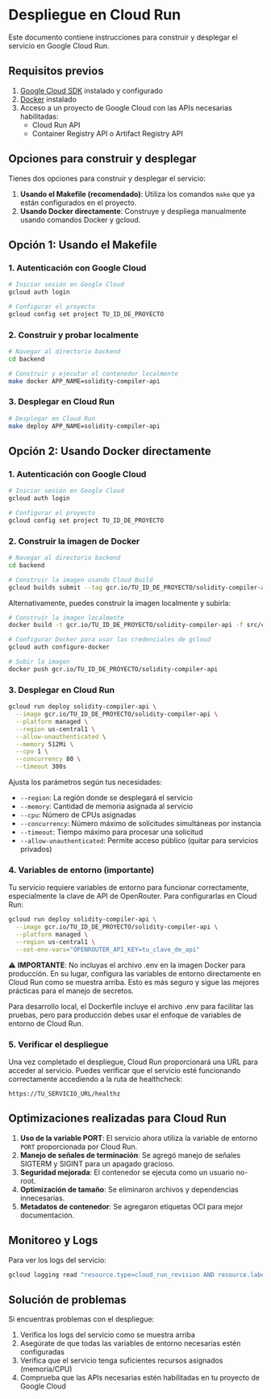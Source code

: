 # Despliegue en Cloud Run

Este documento contiene instrucciones para construir y desplegar el servicio en Google Cloud Run.

## Requisitos previos

1. [Google Cloud SDK](https://cloud.google.com/sdk/docs/install) instalado y configurado
2. [Docker](https://docs.docker.com/get-docker/) instalado
3. Acceso a un proyecto de Google Cloud con las APIs necesarias habilitadas:
   - Cloud Run API
   - Container Registry API o Artifact Registry API

## Opciones para construir y desplegar

Tienes dos opciones para construir y desplegar el servicio:

1. **Usando el Makefile (recomendado)**: Utiliza los comandos `make` que ya están configurados en el proyecto.
2. **Usando Docker directamente**: Construye y despliega manualmente usando comandos Docker y gcloud.

## Opción 1: Usando el Makefile

### 1. Autenticación con Google Cloud

```bash
# Iniciar sesión en Google Cloud
gcloud auth login

# Configurar el proyecto
gcloud config set project TU_ID_DE_PROYECTO
```

### 2. Construir y probar localmente

```bash
# Navegar al directorio backend
cd backend

# Construir y ejecutar el contenedor localmente
make docker APP_NAME=solidity-compiler-api
```

### 3. Desplegar en Cloud Run

```bash
# Desplegar en Cloud Run
make deploy APP_NAME=solidity-compiler-api
```

## Opción 2: Usando Docker directamente

### 1. Autenticación con Google Cloud

```bash
# Iniciar sesión en Google Cloud
gcloud auth login

# Configurar el proyecto
gcloud config set project TU_ID_DE_PROYECTO
```

### 2. Construir la imagen de Docker

```bash
# Navegar al directorio backend
cd backend

# Construir la imagen usando Cloud Build
gcloud builds submit --tag gcr.io/TU_ID_DE_PROYECTO/solidity-compiler-api -f src/cmd/solidity-compiler-api/Dockerfile .
```

Alternativamente, puedes construir la imagen localmente y subirla:

```bash
# Construir la imagen localmente
docker build -t gcr.io/TU_ID_DE_PROYECTO/solidity-compiler-api -f src/cmd/solidity-compiler-api/Dockerfile .

# Configurar Docker para usar las credenciales de gcloud
gcloud auth configure-docker

# Subir la imagen
docker push gcr.io/TU_ID_DE_PROYECTO/solidity-compiler-api
```

### 3. Desplegar en Cloud Run

```bash
gcloud run deploy solidity-compiler-api \
  --image gcr.io/TU_ID_DE_PROYECTO/solidity-compiler-api \
  --platform managed \
  --region us-central1 \
  --allow-unauthenticated \
  --memory 512Mi \
  --cpu 1 \
  --concurrency 80 \
  --timeout 300s
```

Ajusta los parámetros según tus necesidades:

- `--region`: La región donde se desplegará el servicio
- `--memory`: Cantidad de memoria asignada al servicio
- `--cpu`: Número de CPUs asignadas
- `--concurrency`: Número máximo de solicitudes simultáneas por instancia
- `--timeout`: Tiempo máximo para procesar una solicitud
- `--allow-unauthenticated`: Permite acceso público (quitar para servicios privados)

### 4. Variables de entorno (importante)

Tu servicio requiere variables de entorno para funcionar correctamente, especialmente la clave de API de OpenRouter. Para configurarlas en Cloud Run:

```bash
gcloud run deploy solidity-compiler-api \
  --image gcr.io/TU_ID_DE_PROYECTO/solidity-compiler-api \
  --platform managed \
  --region us-central1 \
  --set-env-vars="OPENROUTER_API_KEY=tu_clave_de_api"
```

⚠️ **IMPORTANTE**: No incluyas el archivo .env en la imagen Docker para producción. En su lugar, configura las variables de entorno directamente en Cloud Run como se muestra arriba. Esto es más seguro y sigue las mejores prácticas para el manejo de secretos.

Para desarrollo local, el Dockerfile incluye el archivo .env para facilitar las pruebas, pero para producción debes usar el enfoque de variables de entorno de Cloud Run.

### 5. Verificar el despliegue

Una vez completado el despliegue, Cloud Run proporcionará una URL para acceder al servicio. Puedes verificar que el servicio esté funcionando correctamente accediendo a la ruta de healthcheck:

```
https://TU_SERVICIO_URL/healthz
```

## Optimizaciones realizadas para Cloud Run

1. **Uso de la variable PORT**: El servicio ahora utiliza la variable de entorno `PORT` proporcionada por Cloud Run.
2. **Manejo de señales de terminación**: Se agregó manejo de señales SIGTERM y SIGINT para un apagado gracioso.
3. **Seguridad mejorada**: El contenedor se ejecuta como un usuario no-root.
4. **Optimización de tamaño**: Se eliminaron archivos y dependencias innecesarias.
5. **Metadatos de contenedor**: Se agregaron etiquetas OCI para mejor documentación.

## Monitoreo y Logs

Para ver los logs del servicio:

```bash
gcloud logging read "resource.type=cloud_run_revision AND resource.labels.service_name=solidity-compiler-api" --limit=50
```

## Solución de problemas

Si encuentras problemas con el despliegue:

1. Verifica los logs del servicio como se muestra arriba
2. Asegúrate de que todas las variables de entorno necesarias estén configuradas
3. Verifica que el servicio tenga suficientes recursos asignados (memoria/CPU)
4. Comprueba que las APIs necesarias estén habilitadas en tu proyecto de Google Cloud
